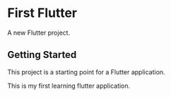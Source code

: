 # First Flutter

A new Flutter project.

## Getting Started

This project is a starting point for a Flutter application.

This is my first learning flutter application.
